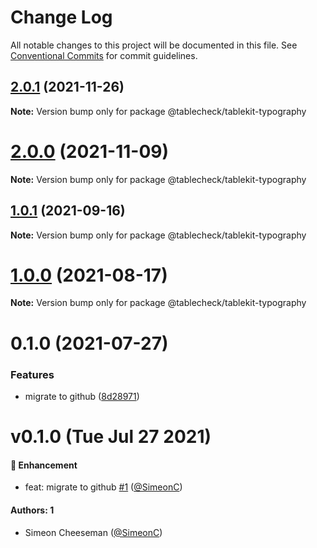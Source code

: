 # Change Log

All notable changes to this project will be documented in this file.
See [Conventional Commits](https://conventionalcommits.org) for commit guidelines.

## [2.0.1](https://github.com/tablecheck/tablekit/compare/@tablecheck/tablekit-typography@2.0.0...@tablecheck/tablekit-typography@2.0.1) (2021-11-26)

**Note:** Version bump only for package @tablecheck/tablekit-typography





# [2.0.0](https://github.com/tablecheck/tablekit/compare/@tablecheck/tablekit-typography@1.0.1...@tablecheck/tablekit-typography@2.0.0) (2021-11-09)

**Note:** Version bump only for package @tablecheck/tablekit-typography





## [1.0.1](https://github.com/tablecheck/tablekit/compare/@tablecheck/tablekit-typography@1.0.0...@tablecheck/tablekit-typography@1.0.1) (2021-09-16)

**Note:** Version bump only for package @tablecheck/tablekit-typography





# [1.0.0](https://github.com/tablecheck/tablekit/compare/@tablecheck/tablekit-typography@0.1.0...@tablecheck/tablekit-typography@1.0.0) (2021-08-17)

**Note:** Version bump only for package @tablecheck/tablekit-typography





# 0.1.0 (2021-07-27)


### Features

* migrate to github ([8d28971](https://github.com/tablecheck/tablekit/commit/8d28971175010fcb2a3cd9c48a749e7af1bdc9f9))





# v0.1.0 (Tue Jul 27 2021)

#### 🚀 Enhancement

- feat: migrate to github [#1](https://github.com/tablecheck/tablekit/pull/1) ([@SimeonC](https://github.com/SimeonC))

#### Authors: 1

- Simeon Cheeseman ([@SimeonC](https://github.com/SimeonC))
